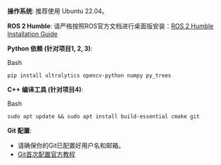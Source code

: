**操作系统**: 推荐使用 Ubuntu 22.04。

**ROS 2 Humble**: 请严格按照ROS官方文档进行桌面版安装：[ROS 2 Humble Installation Guide](https://www.google.com/search?q=https://docs.ros.org/en/humble/Installation/Ubuntu-Install-Debians.html)

**Python 依赖 (针对项目1, 2, 3)**:

Bash

```
pip install ultralytics opencv-python numpy py_trees
```

**C++ 编译工具 (针对项目4)**:

Bash

```
sudo apt update && sudo apt install build-essential cmake git
```

**Git 配置**:

- 请确保你的Git已配置好用户名和邮箱。
- [Git首次配置官方教程](https://git-scm.com/book/zh/v2/起步-初次运行-Git-前的配置)